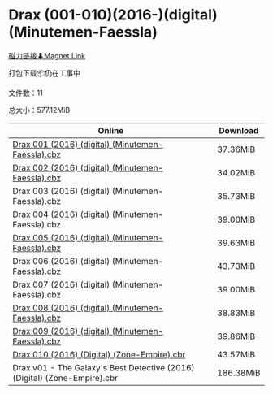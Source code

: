 # Drax (001-010)(2016-)(digital)(Minutemen-Faessla)

[磁力链接⬇Magnet Link](magnet:?xt=urn:btih:db7c45191cec74406126fc35a7a6ae59be2c1ab9&dn=Drax%20%28001-010%29%282016-%29%28digital%29%28Minutemen-Faessla%29)

打包下载📦仍在工事中

文件数：11

总大小：577.12MiB

Online | Download
--- | ---
[Drax 001 (2016) (digital) (Minutemen-Faessla).cbz](https://github.com/alicewish/markdown/blob/master/comic/Drax-001-2016-digital-Minutemen-Faessla-cbz.md) | 37.36MiB
[Drax 002 (2016) (digital) (Minutemen-Faessla).cbz](https://github.com/alicewish/markdown/blob/master/comic/Drax-002-2016-digital-Minutemen-Faessla-cbz.md) | 34.02MiB
Drax 003 (2016) (digital) (Minutemen-Faessla).cbz | 35.73MiB
Drax 004 (2016) (digital) (Minutemen-Faessla).cbz | 39.00MiB
[Drax 005 (2016) (digital) (Minutemen-Faessla).cbz](https://github.com/alicewish/markdown/blob/master/comic/Drax-005-2016-digital-Minutemen-Faessla-cbz.md) | 39.63MiB
Drax 006 (2016) (digital) (Minutemen-Faessla).cbz | 43.73MiB
Drax 007 (2016) (digital) (Minutemen-Faessla).cbz | 39.00MiB
[Drax 008 (2016) (digital) (Minutemen-Faessla).cbz](https://github.com/alicewish/markdown/blob/master/comic/Drax-008-2016-digital-Minutemen-Faessla-cbz.md) | 38.83MiB
[Drax 009 (2016) (digital) (Minutemen-Faessla).cbz](https://github.com/alicewish/markdown/blob/master/comic/Drax-009-2016-digital-Minutemen-Faessla-cbz.md) | 39.86MiB
[Drax 010 (2016) (Digital) (Zone-Empire).cbr](https://github.com/alicewish/markdown/blob/master/comic/Drax-010-2016-Digital-Zone-Empire-cbr.md) | 43.57MiB
Drax v01 - The Galaxy's Best Detective (2016) (Digital) (Zone-Empire).cbr | 186.38MiB